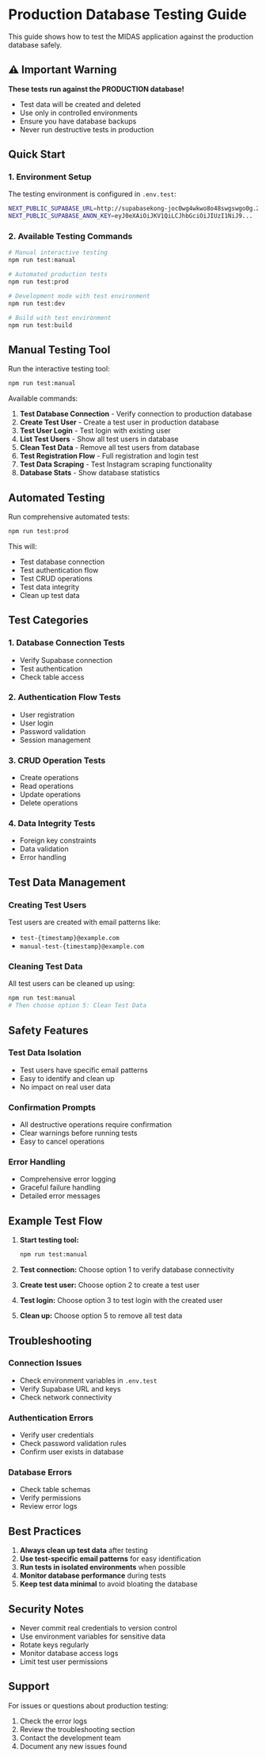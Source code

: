 # Production Database Testing Guide

This guide shows how to test the MIDAS application against the production database safely.

## ⚠️ Important Warning

**These tests run against the PRODUCTION database!**
- Test data will be created and deleted
- Use only in controlled environments
- Ensure you have database backups
- Never run destructive tests in production

## Quick Start

### 1. Environment Setup

The testing environment is configured in `.env.test`:
```bash
NEXT_PUBLIC_SUPABASE_URL=http://supabasekong-joc0wg4wkwo8o48swgswgo0g.217.15.164.63.sslip.io
NEXT_PUBLIC_SUPABASE_ANON_KEY=eyJ0eXAiOiJKV1QiLCJhbGciOiJIUzI1NiJ9...
```

### 2. Available Testing Commands

```bash
# Manual interactive testing
npm run test:manual

# Automated production tests
npm run test:prod

# Development mode with test environment
npm run test:dev

# Build with test environment
npm run test:build
```

## Manual Testing Tool

Run the interactive testing tool:

```bash
npm run test:manual
```

Available commands:
1. **Test Database Connection** - Verify connection to production database
2. **Create Test User** - Create a test user in production database
3. **Test User Login** - Test login with existing user
4. **List Test Users** - Show all test users in database
5. **Clean Test Data** - Remove all test users from database
6. **Test Registration Flow** - Full registration and login test
7. **Test Data Scraping** - Test Instagram scraping functionality
8. **Database Stats** - Show database statistics

## Automated Testing

Run comprehensive automated tests:

```bash
npm run test:prod
```

This will:
- Test database connection
- Test authentication flow
- Test CRUD operations
- Test data integrity
- Clean up test data

## Test Categories

### 1. Database Connection Tests
- Verify Supabase connection
- Test authentication
- Check table access

### 2. Authentication Flow Tests
- User registration
- User login
- Password validation
- Session management

### 3. CRUD Operation Tests
- Create operations
- Read operations
- Update operations
- Delete operations

### 4. Data Integrity Tests
- Foreign key constraints
- Data validation
- Error handling

## Test Data Management

### Creating Test Users
Test users are created with email patterns like:
- `test-{timestamp}@example.com`
- `manual-test-{timestamp}@example.com`

### Cleaning Test Data
All test users can be cleaned up using:
```bash
npm run test:manual
# Then choose option 5: Clean Test Data
```

## Safety Features

### Test Data Isolation
- Test users have specific email patterns
- Easy to identify and clean up
- No impact on real user data

### Confirmation Prompts
- All destructive operations require confirmation
- Clear warnings before running tests
- Easy to cancel operations

### Error Handling
- Comprehensive error logging
- Graceful failure handling
- Detailed error messages

## Example Test Flow

1. **Start testing tool:**
   ```bash
   npm run test:manual
   ```

2. **Test connection:**
   Choose option 1 to verify database connectivity

3. **Create test user:**
   Choose option 2 to create a test user

4. **Test login:**
   Choose option 3 to test login with the created user

5. **Clean up:**
   Choose option 5 to remove all test data

## Troubleshooting

### Connection Issues
- Check environment variables in `.env.test`
- Verify Supabase URL and keys
- Check network connectivity

### Authentication Errors
- Verify user credentials
- Check password validation rules
- Confirm user exists in database

### Database Errors
- Check table schemas
- Verify permissions
- Review error logs

## Best Practices

1. **Always clean up test data** after testing
2. **Use test-specific email patterns** for easy identification
3. **Run tests in isolated environments** when possible
4. **Monitor database performance** during tests
5. **Keep test data minimal** to avoid bloating the database

## Security Notes

- Never commit real credentials to version control
- Use environment variables for sensitive data
- Rotate keys regularly
- Monitor database access logs
- Limit test user permissions

## Support

For issues or questions about production testing:
1. Check the error logs
2. Review the troubleshooting section
3. Contact the development team
4. Document any new issues found